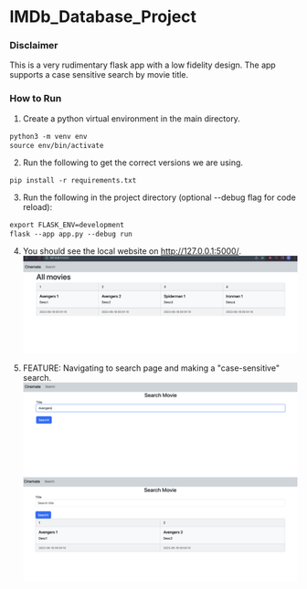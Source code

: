 # IMDb_Database_Project

### Disclaimer
This is a very rudimentary flask app with a low fidelity design. The app supports a case sensitive search by movie title.

### How to Run 

1. Create a python virtual environment in the main directory.
```
python3 -m venv env
source env/bin/activate
```
2. Run the following to get the correct versions we are using. 
```
pip install -r requirements.txt
```
3. Run the following in the project directory (optional --debug flag for code reload):
```
export FLASK_ENV=development
flask --app app.py --debug run
```
4. You should see the local website on http://127.0.0.1:5000/. 
![Home UI](homeUI.png)

5. FEATURE: Navigating to search page and making a "case-sensitive" search.
![Search UI](searchUI.png)
![Search Result UI](searchResultUI.png)